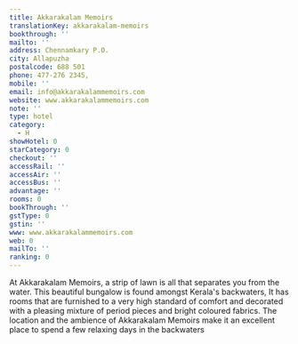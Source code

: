 ```yaml
---
title: Akkarakalam Memoirs
translationKey: akkarakalam-memoirs
bookthrough: ''
mailto: ''
address: Chennamkary P.O.
city: Allapuzha
postalcode: 688 501
phone: 477-276 2345,
mobile: ''
email: info@akkarakalammemoirs.com
website: www.akkarakalammemoirs.com
note: ''
type: hotel
category:
  - H
showHotel: 0
starCategory: 0
checkout: ''
accessRail: ''
accessAir: ''
accessBus: ''
advantage: ''
rooms: 0
bookThrough: ''
gstType: 0
gstin: ''
www: www.akkarakalammemoirs.com
web: 0
mailTo: ''
ranking: 0
---
```







At Akkarakalam Memoirs, a strip of lawn is all that separates you from the water. This beautiful bungalow is found amongst Kerala's backwaters,    It has rooms that are furnished to a very high standard of comfort and decorated with a pleasing mixture of period pieces and bright coloured fabrics.     The location and the ambience of Akkarakalam Memoirs make it an excellent place to spend a few relaxing days in the backwaters